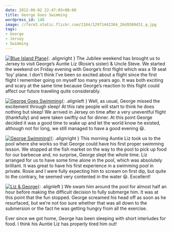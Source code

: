 ```yaml
---
date: 2012-06-02 22:47:03+00:00
title: George Goes Swimming
wordpress_id: 148
image: //farm3.static.flickr.com/2184/12971442384_26d9300d31_q.jpg
tags:
- George
- Jersey
- Swimming
---
```


[![Blue Island Plane][thm1]][img1]{: .alignright }
The Jubilee weekend has brought us to Jersey to visit George’s
Auntie Liz (Rosie’s sister) & Uncle Steve. We started the weekend on Friday evening with
George’s first flight which was a 19 seat ‘toy’ plane. I don’t think I’ve been so excited
about a flight since the first flight I remember going on myself too many years ago. It was
both exciting and scary at the same time because George’s reaction to this flight could affect
our future traveling quite considerably.

[![George Goes Swimming][thm2]][img2]{: .alignleft }
Well, as usual, George missed the excitement through sleep! At this rate
people will start to think he does nothing but sleep! We arrived in Jersey on time after a
very uneventful flight (thankfully) and were taken swiftly out for dinner. At this point
George decided it was a good time to wake up and let the world know he existed, although not
for long, we still managed to have a good evening :smiley:.

[![George Swimming!][thm3]][img3]{: .alignright }
This morning Auntie Liz took us to the pool where she works so
that George could have his first proper swimming lesson. We stopped at the fish market on the
way to the pool to pick up food for our barbecue and, no surprise, George slept the whole time.
Liz arranged for us to have some time alone in the pool, which was absolutely brilliant. It was
great to have his first experience in a swimming pool in private. Rosie and I were fully
expecting him to scream on first dip, but quite to the contrary, he seemed very contented in
the water :smiley:. Excellent!

[![Liz & George][thm4]][img4]{: .alignleft }
We swam him around the pool for almost half an hour before making the
difficult decision to fully submerge him. It was at this point that the fun stopped. George
screamed his head off as soon as he resurfaced, but we’re not too sure whether that was all
down to the submersion or the fact he was getting hungry from all the exercise.

Ever since we got home, George has been sleeping with short interludes for food. I think his
Auntie Liz has properly tired him out!

[thm1]: //farm8.static.flickr.com/7377/12971188133_d0ee23134a_q.jpg
[thm2]: //farm8.static.flickr.com/7437/12971457924_cfe8316cf3_q.jpg
[thm3]: //farm8.static.flickr.com/7365/12971017255_5655de0106_q.jpg
[thm4]: //farm8.static.flickr.com/7447/12971147403_e127f6d832_q.jpg

[img1]: //www.flickr.com/photos/richard-perry/12971188133
[img2]: //www.flickr.com/photos/richard-perry/12971457924
[img3]: //www.flickr.com/photos/richard-perry/12971017255
[img4]: //www.flickr.com/photos/richard-perry/12971147403